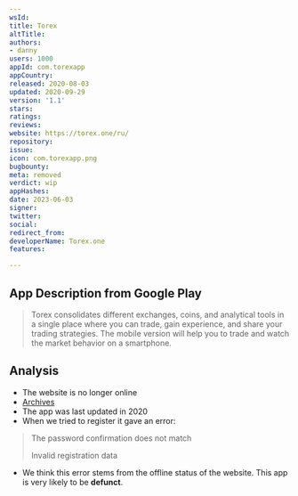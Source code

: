 ```yaml
---
wsId: 
title: Torex
altTitle: 
authors:
- danny
users: 1000
appId: com.torexapp
appCountry: 
released: 2020-08-03
updated: 2020-09-29
version: '1.1'
stars: 
ratings: 
reviews: 
website: https://torex.one/ru/
repository: 
issue: 
icon: com.torexapp.png
bugbounty: 
meta: removed
verdict: wip
appHashes: 
date: 2023-06-03
signer: 
twitter: 
social: 
redirect_from: 
developerName: Torex.one
features: 

---
```


## App Description from Google Play

> Torex consolidates different exchanges, coins, and analytical tools in a single place where you can trade, gain experience, and share your trading strategies. The mobile version will help you to trade and watch the market behavior on a smartphone.

## Analysis

- The website is no longer online 
- [Archives](https://web.archive.org/web/20210801063139/https://torex.one/)
- The app was last updated in 2020 
- When we tried to register it gave an error: 

> The password confirmation does not match 
>
> Invalid registration data 

- We think this error stems from the offline status of the website. This app is very likely to be **defunct**.  

